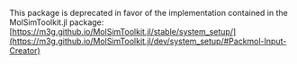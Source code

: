 
This package is deprecated in favor of the implementation contained in the MolSimToolkit.jl package: [https://m3g.github.io/MolSimToolkit.jl/stable/system_setup/](https://m3g.github.io/MolSimToolkit.jl/dev/system_setup/#Packmol-Input-Creator)
